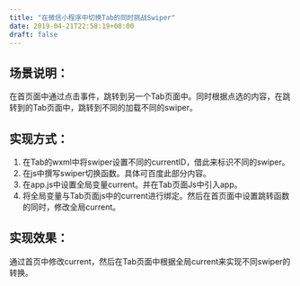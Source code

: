 ```yaml
---
title: "在微信小程序中切换Tab的同时挑战Swiper"
date: 2019-04-21T22:58:19+08:00
draft: false
---
```


## 场景说明：
在首页面中通过点击事件，跳转到另一个Tab页面中。同时根据点选的内容，在跳转到的Tab页面中，跳转到不同的加载不同的swiper。

## 实现方式：
1. 在Tab的wxml中将swiper设置不同的currentID，借此来标识不同的swiper。
2. 在js中撰写swiper切换函数。具体可百度此部分内容。
3. 在app.js中设置全局变量current。并在Tab页面Js中引入app。
4. 将全局变量与Tab页面js中的current进行绑定。然后在首页面中设置跳转函数的同时，修改全局current。

## 实现效果：
通过首页中修改current，然后在Tab页面中根据全局current来实现不同swiper的转换。